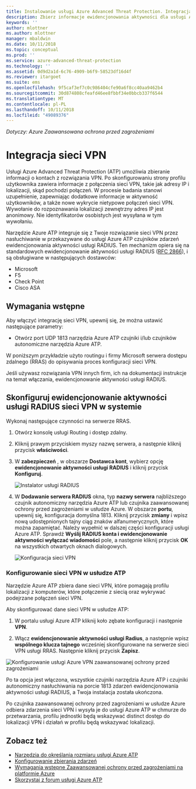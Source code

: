 ```yaml
---
title: Instalowanie usługi Azure Advanced Threat Protection. Integracja połączenia VPN | Dokumentacja firmy Microsoft
description: Zbierz informacje ewidencjonowania aktywności dla usługi Azure ATP, integrując sieci VPN.
keywords: ''
author: mlottner
ms.author: mlottner
manager: mbaldwin
ms.date: 10/11/2018
ms.topic: conceptual
ms.prod: ''
ms.service: azure-advanced-threat-protection
ms.technology: ''
ms.assetid: 0d9d2a1d-6c76-4909-b6f9-58523df16d4f
ms.reviewer: itargoet
ms.suite: ems
ms.openlocfilehash: 9f5caf3ef7c0c986404cfe90a6f8cc40aa9462b4
ms.sourcegitcommit: 30d874808cfeafd46ee8fbbf34e0bbcb337f6544
ms.translationtype: MT
ms.contentlocale: pl-PL
ms.lasthandoff: 10/11/2018
ms.locfileid: "49089376"
---
```

*Dotyczy: Azure Zaawansowana ochrona przed zagrożeniami*


# <a name="integrate-vpn"></a>Integracja sieci VPN

Usługi Azure Advanced Threat Protection (ATP) umożliwia zbieranie informacji o kontach z rozwiązania VPN. Po skonfigurowaniu strony profilu użytkownika zawiera informacje z połączenia sieci VPN, takie jak adresy IP i lokalizacji, skąd pochodzi połączeń. W procesie badania stanowi uzupełnienie, zapewniając dodatkowe informacje w aktywność użytkowników, a także nowe wykrycie nietypowe połączeń sieci VPN. Wywołanie do rozpoznawania lokalizacji zewnętrzny adres IP jest anonimowy. Nie identyfikatorów osobistych jest wysyłana w tym wywołaniu.

Narzędzie Azure ATP integruje się z Twoje rozwiązanie sieci VPN przez nasłuchiwanie w przekazywane do usługi Azure ATP czujników zdarzeń ewidencjonowania aktywności usługi RADIUS. Ten mechanizm opiera się na standardowych ewidencjonowanie aktywności usługi RADIUS ([RFC 2866](https://tools.ietf.org/html/rfc2866)), i są obsługiwane w następujących dostawców:

-   Microsoft
-   F5
-   Check Point
-   Cisco ASA

## <a name="prerequisites"></a>Wymagania wstępne

Aby włączyć integrację sieci VPN, upewnij się, że można ustawić następujące parametry:

-   Otwórz port UDP 1813 narzędzia Azure ATP czujniki i/lub czujników autonomiczne narzędzia Azure ATP.


W poniższym przykładzie użyto routingu i firmy Microsoft serwera dostępu zdalnego (RRAS) do opisywania proces konfiguracji sieci VPN.

Jeśli używasz rozwiązania VPN innych firm, ich na dokumentacji instrukcje na temat włączania, ewidencjonowanie aktywności usługi RADIUS.

## <a name="configure-radius-accounting-on-the-vpn-system"></a>Skonfiguruj ewidencjonowanie aktywności usługi RADIUS sieci VPN w systemie

Wykonaj następujące czynności na serwerze RRAS.
 
1.  Otwórz konsolę usługi Routing i dostęp zdalny.
2.  Kliknij prawym przyciskiem myszy nazwę serwera, a następnie kliknij przycisk **właściwości**.
3.  W **zabezpieczeń** , w obszarze **Dostawca kont**, wybierz opcję **ewidencjonowanie aktywności usługi RADIUS** i kliknij przycisk **Konfiguruj**.

    ![Instalator usługi RADIUS](./media/radius-setup.png)

4.  W **Dodawanie serwera RADIUS** okna, typ **nazwy serwera** najbliższego czujnik autonomiczny narzędzia Azure ATP lub czujnika zaawansowanej ochrony przed zagrożeniami w usłudze Azure. W obszarze **portu**, upewnij się, konfiguracja domyślna 1813. Kliknij przycisk **zmiany** i wpisz nową udostępnionych tajny ciąg znaków alfanumerycznych, które można zapamiętać. Należy wypełnić w dalszej części konfiguracji usługi Azure ATP. Sprawdź **Wyślij RADIUS konta i ewidencjonowanie aktywności wyłączać wiadomości** pole, a następnie kliknij przycisk **OK** na wszystkich otwartych oknach dialogowych.
 
     ![Konfiguracja sieci VPN](./media/vpn-set-accounting.png)
     
### <a name="configure-vpn-in-atp"></a>Konfigurowanie sieci VPN w usłudze ATP

Narzędzie Azure ATP zbiera dane sieci VPN, które pomagają profilu lokalizacji z komputerów, które połączenie z siecią oraz wykrywać podejrzane połączeń sieci VPN.

Aby skonfigurować dane sieci VPN w usłudze ATP:

1.  W portalu usługi Azure ATP kliknij koło zębate konfiguracji i następnie **VPN**.
 

2.  Włącz **ewidencjonowanie aktywności usługi Radius**, a następnie wpisz **wspólnego klucza tajnego** wcześniej skonfigurowane na serwerze sieci VPN usługi RRAS. Następnie kliknij przycisk **Zapisz**.
 

  ![Konfigurowanie usługi Azure VPN zaawansowanej ochrony przed zagrożeniami](./media/atp-vpn-radius.png)


Po ta opcja jest włączona, wszystkie czujniki narzędzia Azure ATP i czujniki autonomiczny nasłuchiwania na porcie 1813 zdarzeń ewidencjonowania aktywności usługi RADIUS, a Twoja instalacja została ukończona. 

 Po czujnika zaawansowanej ochrony przed zagrożeniami w usłudze Azure odbiera zdarzenia sieci VPN i wysyła je do usługi Azure ATP w chmurze do przetwarzania, profilu jednostki będą wskazywać distinct dostęp do lokalizacji VPN i działań w profilu będą wskazywać lokalizacji.



## <a name="see-also"></a>Zobacz też
- [Narzędzia do określania rozmiaru usługi Azure ATP](http://aka.ms/aatpsizingtool)
- [Konfigurowanie zbierania zdarzeń](configure-event-collection.md)
- [Wymagania wstępne Zaawansowanej ochrony przed zagrożeniami na platformie Azure](atp-prerequisites.md)
- [Skorzystaj z forum usługi Azure ATP](https://aka.ms/azureatpcommunity)
